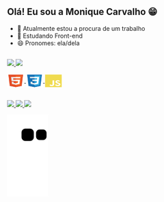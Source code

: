 ## Olá! Eu sou a Monique Carvalho 😁


- 🔭 Atualmente estou a procura de um trabalho
- 🌱 Estudando Front-end
- 😄 Pronomes: ela/dela
 
 ##

<div align = "centro">
  <a href="https://github.com/moniquecarvalho">
  <img height="150em" src="https://github-readme-stats.vercel.app/api?username=moniquecarvalho&show_icons=true&theme=synthwave&include_all_commits=true&count_private=true"/>
  <img height="150em" src="https://github-readme-stats.vercel.app/api/top-langs/?username=moniquecarvalho&layout=compact&langs_count=7&theme=synthwave"/>
</div>

<div style="display: inline_block"><br>

  <img align="center" alt="HTML" height="30" width="40" src="https://raw.githubusercontent.com/devicons/devicon/master/icons/html5/html5-original.svg">
  <img align="center" alt="CSS" height="30" width="40" src="https://raw.githubusercontent.com/devicons/devicon/master/icons/css3/css3-original.svg">
  <img align="center" alt="Js" height="30" width="40" src="https://raw.githubusercontent.com/devicons/devicon/master/icons/javascript/javascript-plain.svg">
</div>
  
  ##
 
<div> 
 <a href="https://discord.gg/#2322" target="_blank">
  <img src="https://img.shields.io/badge/Discord-7289DA?style=for-the-badge&logo=discord&logoColor=white" target="_blank">
 </a> 
  <a href = "mailto:contatomoniquecarvalho654@gmail.com">
   <img src=https://img.shields.io/badge/Gmail-D14836?style=for-the-badge&logo=gmail&logoColor=white  target="_blank">
  </a> 
  <a href="https://www.linkedin.com/in/monique-carvalho-241b9427a/" target="_blank">
   <img src="https://img.shields.io/badge/-LinkedIn-%230077B5?style=for-the-badge&logo=linkedin&logoColor=white" target="_blank">
  </a> 

   ![Snake animation](https://github.com/Moniquecarvalho/moniquecarvalho/blob/output/github-contribution-grid-snake.svg) 
</div>

